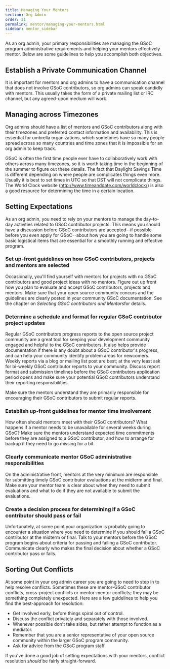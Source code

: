 ```yaml
---
title: Managing Your Mentors
section: Org Admin
order: 21
permalink: mentor/managing-your-mentors.html
sidebar: mentor_sidebar
---
```


As an org admin, your primary responsibilities are managing the GSoC program administrative requirements and helping your mentors effectively mentor.  Below are some guidelines to help you accomplish both objectives.

## Establish a Private Communication Channel

It is important for mentors and org admins to have a communication channel that does not involve GSoC contributors, so org admins can speak candidly with mentors. This usually takes the form of a private mailing list or IRC channel, but any agreed-upon medium will work.

## Managing across Timezones

Org admins should have a list of mentors and GSoC contributors along with their timezones and preferred contact information and availability. This is essential for umbrella organizations, which sometimes have so many people spread across so many countries and time zones that it is impossible for an org admin to keep track.

GSoC is often the first time people ever have to collaboratively work with others across many timezones, so it is worth taking time in the beginning of the summer to figure out these details. The fact that Daylight Savings Time is different depending on where people are complicates things even more. Usually it is best to set times in UTC so that DST will not complicate things. The World Clock website (<http://www.timeanddate.com/worldclock/>) is also a good resource for determining the time in a certain location.

## Setting Expectations

As an org admin, you need to rely on your mentors to manage the day-to-day activities related to GSoC contributor projects. This means you should have a discussion before GSoC contributors are accepted--if possible before you even apply for GSoC--about how you are going to handle some basic logistical items that are essential for a smoothly running and effective program.

### Set up-front guidelines on how GSoC contributors, projects and mentors are selected

Occasionally, you'll find yourself with mentors for projects with no GSoC contributors and good project ideas with no mentors. Figure out up front how you plan to evaluate and accept GSoC contributors, projects and mentors. Make sure that your open source community concurs and the guidelines are clearly posted in your community GSoC documentation. See the chapter on *Selecting GSoC contributors and Mentors*for details.

### Determine a schedule and format for regular GSoC contributor project updates

Regular GSoC contributors progress reports to the open source project community are a great tool for keeping your development community engaged and helpful to the GSoC contributors. It also helps provide documentation if there is any doubt about a GSoC contributor's progress, and can help your community identify problem areas for newcomers. Weekly reports via a blog or mailing list post are best; at the very least ask for bi-weekly GSoC contributor reports to your community. Discuss report format and submission timelines before the GSoC contributors application period opens and make sure your potential GSoC contributors understand their reporting responsibilities.

Make sure the mentors understand they are primarily responsible for encouraging their GSoC contributors to submit regular reports.

### Establish up-front guidelines for mentor time involvement

How often should mentors meet with their GSoC contributors? What happens if a mentor needs to be unavailable for several weeks during GSoC? Make sure the mentors understand expected time commitments before they are assigned to a GSoC contributor, and how to arrange for backup if they need to go missing for a bit.

### Clearly communicate mentor GSoC administrative responsibilities

On the administrative front, mentors at the very minimum are responsible for submitting timely GSoC contributor evaluations at the midterm and final. Make sure your mentor team is clear about when they need to submit evaluations and what to do if they are not available to submit the evaluations.

### Create a decision process for determining if a GSoC contributor should pass or fail

Unfortunately, at some point your organization is probably going to encounter a situation where you need to determine if you should fail a GSoC contributor at the midterm or final. Talk to your mentors before the GSoC program begins about criteria for passing and failing a GSoC contributor. Communicate clearly who makes the final decision about whether a GSoC contributor pass or fails.

## Sorting Out Conflicts

At some point in your org admin career you are going to need to step in to help resolve conflicts. Sometimes these are mentor-GSoC contributor conflicts, cross-project conflicts or mentor-mentor conflicts; they may be something completely unexpected.  Here are a few guidelines to help you find the best-approach for resolution:

* Get involved early, before things spiral out of control.
* Discuss the conflict privately and separately with those involved.
* Whenever possible don't take sides, but rather attempt to function as a mediator.
* Remember that you are a senior representative of your open source community within the larger GSoC program community.
* Ask for advice from the GSoC program staff.

If you've done a good job of setting expectations with your mentors, conflict resolution *should* be fairly straight-forward.
